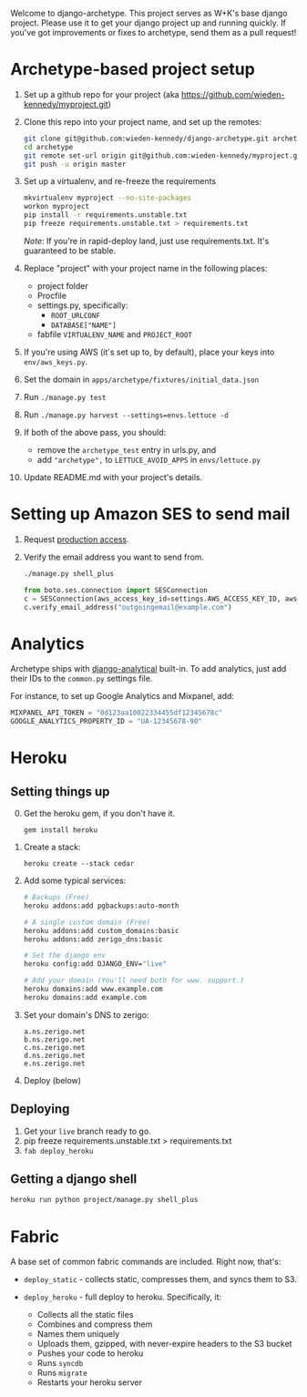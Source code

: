 Welcome to django-archetype.  This project serves as W+K's base django project.  Please use it to get your django project up and running quickly. If you've got improvements or fixes to archetype, send them as a pull request!


Archetype-based project setup
=============================

1. Set up a github repo for your project (aka https://github.com/wieden-kennedy/myproject.git)
1. Clone this repo into your project name, and set up the remotes:
    
    ```bash
    git clone git@github.com:wieden-kennedy/django-archetype.git archetype
    cd archetype
    git remote set-url origin git@github.com:wieden-kennedy/myproject.git
    git push -u origin master
    ```

1. Set up a virtualenv, and re-freeze the requirements

    ```bash
    mkvirtualenv myproject --no-site-packages
    workon myproject
    pip install -r requirements.unstable.txt
    pip freeze requirements.unstable.txt > requirements.txt
    ```
    
    *Note*: If you're in rapid-deploy land, just use requirements.txt. It's guaranteed to be stable.

1. Replace "project" with your project name in the following places:
    * project folder
    * Procfile
    * settings.py, specifically:
        * `ROOT_URLCONF`
        * `DATABASE["NAME"]`
    * fabfile `VIRTUALENV_NAME` and `PROJECT_ROOT`

1.  If you're using AWS (it's set up to, by default), place your keys into `env/aws_keys.py`.
1.  Set the domain in `apps/archetype/fixtures/initial_data.json`
1.  Run `./manage.py test`
1.  Run `./manage.py harvest --settings=envs.lettuce -d`
1.  If both of the above pass, you should:
    * remove the `archetype_test` entry in urls.py, and 
    * add `"archetype",` to `LETTUCE_AVOID_APPS` in `envs/lettuce.py`

1.  Update README.md with your project's details.


Setting up Amazon SES to send mail
==================================

1.  Request [production access](http://aws.amazon.com/ses/fullaccessrequest/).
1.  Verify the email address you want to send from.

    ```bash
    ./manage.py shell_plus
    ```

    ```python
    from boto.ses.connection import SESConnection
    c = SESConnection(aws_access_key_id=settings.AWS_ACCESS_KEY_ID, aws_secret_access_key=settings.AWS_SECRET_ACCESS_KEY)
    c.verify_email_address("outgoingemail@example.com")
    ```

Analytics
=========

Archetype ships with [django-analytical](http://packages.python.org/django-analytical/) built-in.  To add analytics, just add their IDs to the `common.py` settings file.

For instance, to set up Google Analytics and Mixpanel, add:

```python
MIXPANEL_API_TOKEN = "0d123aa10022334455df12345678c"
GOOGLE_ANALYTICS_PROPERTY_ID = "UA-12345678-90"
```

Heroku
======

Setting things up
-----------------

0. Get the heroku gem, if you don't have it.
    
    ```gem install heroku```

1. Create a stack:
    
    ```heroku create --stack cedar```

2. Add some typical services:

    ```bash
    # Backups (Free)
    heroku addons:add pgbackups:auto-month

    # A single custom domain (Free)
    heroku addons:add custom_domains:basic
    heroku addons:add zerigo_dns:basic

    # Set the django env
    heroku config:add DJANGO_ENV="live"

    # Add your domain (You'll need both for www. support.)
    heroku domains:add www.example.com
    heroku domains:add example.com
    ```

3. Set your domain's DNS to zerigo:

    ```
    a.ns.zerigo.net
    b.ns.zerigo.net
    c.ns.zerigo.net
    d.ns.zerigo.net
    e.ns.zerigo.net
    ```

4. Deploy (below)


Deploying
---------

1. Get your `live` branch ready to go.
2. pip freeze requirements.unstable.txt > requirements.txt
3. ```fab deploy_heroku```


Getting a django shell
----------------------

```bash
heroku run python project/manage.py shell_plus
```



Fabric
======

A base set of common fabric commands are included. Right now, that's:

* `deploy_static` - collects static, compresses them, and syncs them to S3.
* `deploy_heroku` - full deploy to heroku. Specifically, it:

    * Collects all the static files
    * Combines and compress them
    * Names them uniquely
    * Uploads them, gzipped, with never-expire headers to the S3 bucket
    * Pushes your code to heroku
    * Runs `syncdb`
    * Runs `migrate`
    * Restarts your heroku server
